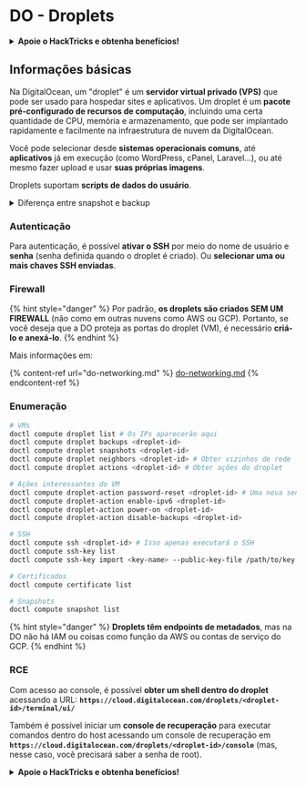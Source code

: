 # DO - Droplets

<details>

<summary><strong>Apoie o HackTricks e obtenha benefícios!</strong></summary>

* Se você deseja ver sua **empresa anunciada no HackTricks** ou se deseja acessar a **última versão do PEASS ou baixar o HackTricks em PDF**, confira os [**PLANOS DE ASSINATURA**](https://github.com/sponsors/carlospolop)!
* Adquira o [**oficial PEASS & HackTricks swag**](https://peass.creator-spring.com)
* Descubra [**The PEASS Family**](https://opensea.io/collection/the-peass-family), nossa coleção exclusiva de [**NFTs**](https://opensea.io/collection/the-peass-family)
* **Junte-se ao** 💬 [**grupo do Discord**](https://discord.gg/hRep4RUj7f) ou ao [**grupo do telegram**](https://t.me/peass) ou **siga-me** no **Twitter** 🐦 [**@carlospolopm**](https://twitter.com/carlospolopm).

* **Compartilhe suas técnicas de hacking enviando PRs para os repositórios do** [**HackTricks**](https://github.com/carlospolop/hacktricks) e [**HackTricks Cloud**](https://github.com/carlospolop/hacktricks-cloud) no Github.

</details>

## Informações básicas

Na DigitalOcean, um "droplet" é um **servidor virtual privado (VPS)** que pode ser usado para hospedar sites e aplicativos. Um droplet é um **pacote pré-configurado de recursos de computação**, incluindo uma certa quantidade de CPU, memória e armazenamento, que pode ser implantado rapidamente e facilmente na infraestrutura de nuvem da DigitalOcean.

Você pode selecionar desde **sistemas operacionais comuns**, até **aplicativos** já em execução (como WordPress, cPanel, Laravel...), ou até mesmo fazer upload e usar **suas próprias imagens**.

Droplets suportam **scripts de dados do usuário**.

<details>

<summary>Diferença entre snapshot e backup</summary>

Na DigitalOcean, um snapshot é uma cópia do disco de um droplet em um determinado momento. Ele captura o estado do disco do droplet no momento em que o snapshot foi tirado, incluindo o sistema operacional, aplicativos instalados e todos os arquivos e dados no disco.

Os snapshots podem ser usados para criar novos droplets com a mesma configuração do droplet original ou para restaurar um droplet para o estado em que estava quando o snapshot foi tirado. Os snapshots são armazenados no serviço de armazenamento de objetos da DigitalOcean e são incrementais, o que significa que apenas as alterações desde o último snapshot são armazenadas. Isso os torna eficientes para usar e econômicos para armazenar.

Por outro lado, um backup é uma cópia completa de um droplet, incluindo o sistema operacional, aplicativos instalados, arquivos e dados, bem como as configurações e metadados do droplet. Os backups são geralmente realizados em um cronograma regular e capturam todo o estado de um droplet em um momento específico.

Ao contrário dos snapshots, os backups são armazenados em um formato compactado e criptografado e são transferidos da infraestrutura da DigitalOcean para um local remoto para armazenamento seguro. Isso torna os backups ideais para recuperação de desastres, pois fornecem uma cópia completa de um droplet que pode ser restaurada em caso de perda de dados ou outros eventos catastróficos.

Em resumo, snapshots são cópias do disco de um droplet em um determinado momento, enquanto backups são cópias completas de um droplet, incluindo suas configurações e metadados. Os snapshots são armazenados no serviço de armazenamento de objetos da DigitalOcean, enquanto os backups são transferidos da infraestrutura da DigitalOcean para um local remoto. Tanto snapshots quanto backups podem ser usados para restaurar um droplet, mas os snapshots são mais eficientes para usar e armazenar, enquanto os backups fornecem uma solução de backup mais abrangente para recuperação de desastres.

</details>

### Autenticação

Para autenticação, é possível **ativar o SSH** por meio do nome de usuário e **senha** (senha definida quando o droplet é criado). Ou **selecionar uma ou mais chaves SSH enviadas**.

### Firewall

{% hint style="danger" %}
Por padrão, **os droplets são criados SEM UM FIREWALL** (não como em outras nuvens como AWS ou GCP). Portanto, se você deseja que a DO proteja as portas do droplet (VM), é necessário **criá-lo e anexá-lo**.
{% endhint %}

Mais informações em:

{% content-ref url="do-networking.md" %}
[do-networking.md](do-networking.md)
{% endcontent-ref %}

### Enumeração

```bash
# VMs
doctl compute droplet list # Os IPs aparecerão aqui
doctl compute droplet backups <droplet-id>
doctl compute droplet snapshots <droplet-id>
doctl compute droplet neighbors <droplet-id> # Obter vizinhos de rede
doctl compute droplet actions <droplet-id> # Obter ações do droplet

# Ações interessantes do VM
doctl compute droplet-action password-reset <droplet-id> # Uma nova senha é enviada por e-mail ao usuário
doctl compute droplet-action enable-ipv6 <droplet-id>
doctl compute droplet-action power-on <droplet-id>
doctl compute droplet-action disable-backups <droplet-id>

# SSH
doctl compute ssh <droplet-id> # Isso apenas executará o SSH
doctl compute ssh-key list
doctl compute ssh-key import <key-name> --public-key-file /path/to/key.pub

# Certificados
doctl compute certificate list

# Snapshots
doctl compute snapshot list
```

{% hint style="danger" %}
**Droplets têm endpoints de metadados**, mas na DO não há IAM ou coisas como função da AWS ou contas de serviço do GCP.
{% endhint %}

### RCE

Com acesso ao console, é possível **obter um shell dentro do droplet** acessando a URL: **`https://cloud.digitalocean.com/droplets/<droplet-id>/terminal/ui/`**

Também é possível iniciar um **console de recuperação** para executar comandos dentro do host acessando um console de recuperação em **`https://cloud.digitalocean.com/droplets/<droplet-id>/console`** (mas, nesse caso, você precisará saber a senha de root). 

<details>

<summary><strong>Apoie o HackTricks e obtenha benefícios!</strong></summary>

* Se você deseja ver sua **empresa anunciada no HackTricks** ou se deseja acessar a **última versão do PEASS ou baixar o HackTricks em PDF**, confira os [**PLANOS DE ASSINATURA**](https://github.com/sponsors/carlospolop)!
* Adquira o [**oficial PEASS & HackTricks swag**](https://peass.creator-spring.com)
* Descubra [**The PEASS Family**](https://opensea.io/collection/the-peass-family), nossa coleção exclusiva de [**NFTs**](https://opensea.io/collection/the-peass-family)
* **Junte-se ao** 💬 [**grupo do Discord**](https://discord.gg/hRep4RUj7f) ou ao [**grupo do telegram**](https://t.me/peass) ou **siga-me** no **Twitter** 🐦 [**@carlospolopm**](https://twitter.com/carlospolopm).

* **Compartilhe suas técnicas de hacking enviando PRs para os repositórios do** [**HackTricks**](https://github.com/carlospolop/hacktricks) e [**HackTricks Cloud**](https://github.com/carlospolop/hacktricks-cloud) no Github.

</details>